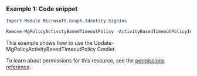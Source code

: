 ### Example 1: Code snippet

```powershellImport-Module Microsoft.Graph.Identity.SignIns

Remove-MgPolicyActivityBasedTimeoutPolicy -ActivityBasedTimeoutPolicyId $activityBasedTimeoutPolicyId
```
This example shows how to use the Update-MgPolicyActivityBasedTimeoutPolicy Cmdlet.
To learn about permissions for this resource, see the [permissions reference](/graph/permissions-reference).

